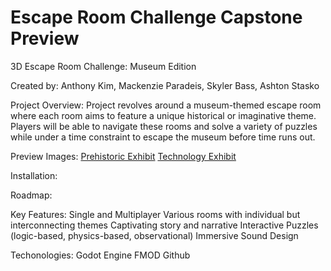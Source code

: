 # Escape Room Challenge Capstone Preview

3D Escape Room Challenge: Museum Edition

Created by: Anthony Kim, Mackenzie Paradeis, Skyler Bass, Ashton Stasko

Project Overview: Project revolves around a museum-themed escape room where each room aims to feature a unique historical or imaginative theme. Players will be able to navigate these rooms and solve a variety of puzzles while under a time constraint to escape the museum before time runs out.

Preview Images:
[Prehistoric Exhibit](Assets/DinoExhibit.png)
[Technology Exhibit](Assets/TechExhibit.png)

Installation:

Roadmap:

Key Features: Single and Multiplayer Various rooms with individual but interconnecting themes Captivating story and narrative Interactive Puzzles (logic-based, physics-based, observational) Immersive Sound Design

Techonologies: Godot Engine FMOD Github
